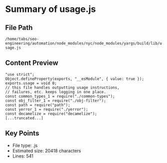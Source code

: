 # Summary of usage.js
  
## File Path
`/home/tabs/seo-engineering/automation/node_modules/nyc/node_modules/yargs/build/lib/usage.js`

## Content Preview
```
"use strict";
Object.defineProperty(exports, "__esModule", { value: true });
exports.usage = void 0;
// this file handles outputting usage instructions,
// failures, etc. keeps logging in one place.
const common_types_1 = require("./common-types");
const obj_filter_1 = require("./obj-filter");
const path = require("path");
const yerror_1 = require("./yerror");
const decamelize = require("decamelize");
[...truncated...]
```

## Key Points
- File type: .js
- Estimated size: 20418 characters
- Lines: 541
